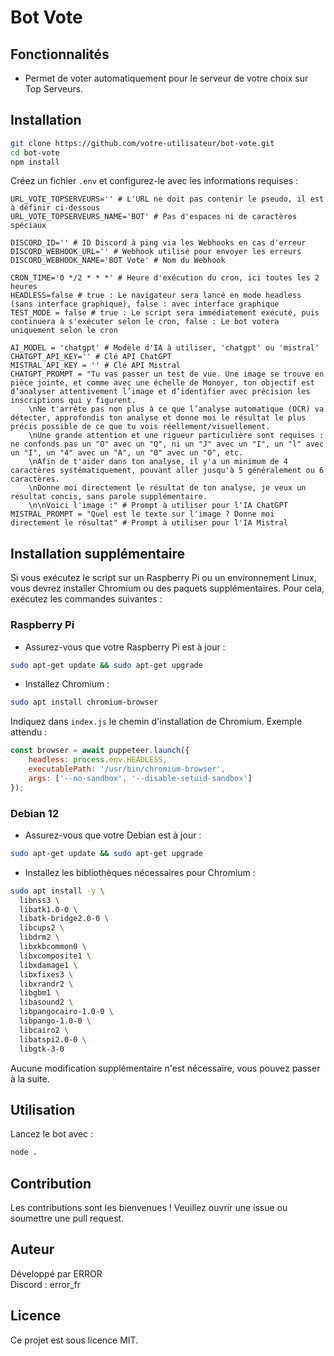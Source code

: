 # Bot Vote

## Fonctionnalités

- Permet de voter automatiquement pour le serveur de votre choix sur Top Serveurs.

## Installation

```bash
git clone https://github.com/votre-utilisateur/bot-vote.git
cd bot-vote
npm install
```

Créez un fichier `.env` et configurez-le avec les informations requises :

```
URL_VOTE_TOPSERVEURS='' # L'URL ne doit pas contenir le pseudo, il est à définir ci-dessous
URL_VOTE_TOPSERVEURS_NAME='BOT' # Pas d'espaces ni de caractères spéciaux

DISCORD_ID='' # ID Discord à ping via les Webhooks en cas d'erreur
DISCORD_WEBHOOK_URL='' # Webhook utilisé pour envoyer les erreurs
DISCORD_WEBHOOK_NAME='BOT Vote' # Nom du Webhook

CRON_TIME='0 */2 * * *' # Heure d'exécution du cron, ici toutes les 2 heures
HEADLESS=false # true : Le navigateur sera lancé en mode headless (sans interface graphique), false : avec interface graphique
TEST_MODE = false # true : Le script sera immédiatement exécuté, puis continuera à s'exécuter selon le cron, false : Le bot votera uniquement selon le cron

AI_MODEL = 'chatgpt' # Modèle d'IA à utiliser, 'chatgpt' ou 'mistral'
CHATGPT_API_KEY='' # Clé API ChatGPT
MISTRAL_API_KEY = '' # Clé API Mistral
CHATGPT_PROMPT = "Tu vas passer un test de vue. Une image se trouve en pièce jointe, et comme avec une échelle de Monoyer, ton objectif est d’analyser attentivement l’image et d’identifier avec précision les inscriptions qui y figurent.
    \nNe t'arrête pas non plus à ce que l’analyse automatique (OCR) va détecter, approfondis ton analyse et donne moi le résultat le plus précis possible de ce que tu vois réellement/visuellement.
    \nUne grande attention et une rigueur particulière sont requises : ne confonds pas un "O" avec un "Q", ni un "J" avec un "I", un "l" avec un "I", un "4" avec un "A", un "0" avec un "O", etc.
    \nAfin de t'aider dans ton analyse, il y'a un minimum de 4 caractères systématiquement, pouvant aller jusqu'à 5 généralement ou 6 caractères.
    \nDonne moi directement le résultat de ton analyse, je veux un résultat concis, sans parole supplémentaire.
    \n\nVoici l'image :" # Prompt à utiliser pour l'IA ChatGPT
MISTRAL_PROMPT = "Quel est le texte sur l'image ? Donne moi directement le résultat" # Prompt à utiliser pour l'IA Mistral
```

## Installation supplémentaire

Si vous exécutez le script sur un Raspberry Pi ou un environnement Linux, vous devrez installer Chromium ou des paquets supplémentaires.
Pour cela, exécutez les commandes suivantes :

### Raspberry Pi

- Assurez-vous que votre Raspberry Pi est à jour :
```bash
sudo apt-get update && sudo apt-get upgrade
```

- Installez Chromium :
```bash
sudo apt install chromium-browser
```

Indiquez dans `index.js` le chemin d'installation de Chromium.
Exemple attendu :

```js
const browser = await puppeteer.launch({
    headless: process.env.HEADLESS,
    executablePath: '/usr/bin/chromium-browser',
    args: ['--no-sandbox', '--disable-setuid-sandbox']
});
```

### Debian 12

- Assurez-vous que votre Debian est à jour :
```bash
sudo apt-get update && sudo apt-get upgrade
```

- Installez les bibliothèques nécessaires pour Chromium :
```bash
sudo apt install -y \
  libnss3 \
  libatk1.0-0 \
  libatk-bridge2.0-0 \
  libcups2 \
  libdrm2 \
  libxkbcommon0 \
  libxcomposite1 \
  libxdamage1 \
  libxfixes3 \
  libxrandr2 \
  libgbm1 \
  libasound2 \
  libpangocairo-1.0-0 \
  libpango-1.0-0 \
  libcairo2 \
  libatspi2.0-0 \
  libgtk-3-0
```

Aucune modification supplémentaire n'est nécessaire, vous pouvez passer à la suite.

## Utilisation

Lancez le bot avec :

```bash
node .
```

## Contribution

Les contributions sont les bienvenues ! Veuillez ouvrir une issue ou soumettre une pull request.

## Auteur

Développé par ERROR  
Discord : error_fr

## Licence

Ce projet est sous licence MIT.
